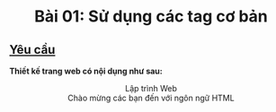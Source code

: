 <!DOCTYPE html>
<html>
<head>
	<title>Sử dụng các tag cơ bản</title>
</head>
<body>
	<h1 style="text-align: center;">Bài 01: Sử dụng các tag cơ bản</h1>
	<h2 style="text-decoration: underline;">Yêu cầu</h2>
	<p style="font-weight: bold;">Thiết kế trang web có nội dụng như sau:</p>
	<p style="text-align: center;">Lập trình Web<br>Chào mừng các bạn đến với ngôn ngữ HTML</p>
</body>
</html>
